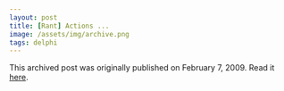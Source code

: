 ```yaml
---
layout: post
title: [Rant] Actions ...
image: /assets/img/archive.png
tags: delphi
---
```

This archived post was originally published on February 7, 2009. Read it [here](/alex.ciobanu.org/indexae74.html).
